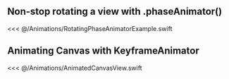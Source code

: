 ## Non-stop rotating a view with .phaseAnimator()

<<< @/Animations/RotatingPhaseAnimatorExample.swift

## Animating Canvas with KeyframeAnimator

<<< @/Animations/AnimatedCanvasView.swift
